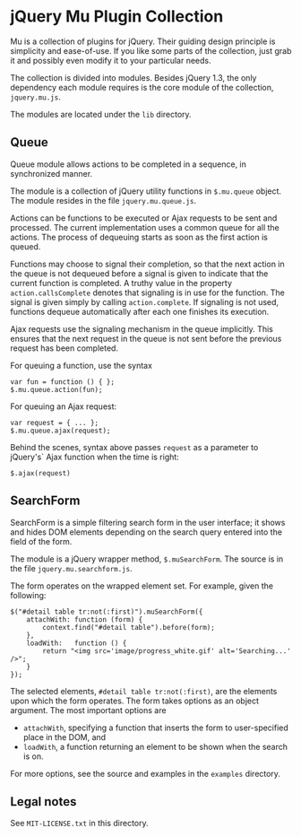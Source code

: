 jQuery Mu Plugin Collection
===========================

Mu is a collection of plugins for jQuery. Their guiding design principle is
simplicity and ease-of-use. If you like some parts of the collection, just
grab it and possibly even modify it to your particular needs.

The collection is divided into modules. Besides jQuery 1.3, the only
dependency each module requires is the core module of the collection,
`jquery.mu.js`.

The modules are located under the `lib` directory.

Queue
-----

Queue module allows actions to be completed in a sequence, in synchronized
manner.

The module is a collection of jQuery utility functions in `$.mu.queue` object.
The module resides in the file `jquery.mu.queue.js`.

Actions can be functions to be executed or Ajax requests to be sent and
processed. The current implementation uses a common queue for all the actions.
The process of dequeuing starts as soon as the first action is queued.

Functions may choose to signal their completion, so that the next action in
the queue is not dequeued before a signal is given to indicate that the
current function is completed. A truthy value in the property
`action.callsComplete` denotes that signaling is in use for the function. The
signal is given simply by calling `action.complete`. If signaling is not used,
functions dequeue automatically after each one finishes its execution.

Ajax requests use the signaling mechanism in the queue implicitly. This
ensures that the next request in the queue is not sent before the previous
request has been completed.

For queuing a function, use the syntax

    var fun = function () { };
    $.mu.queue.action(fun);

For queuing an Ajax request:

    var request = { ... };
    $.mu.queue.ajax(request);

Behind the scenes, syntax above passes `request` as a parameter to jQuery's`
Ajax function when the time is right:

    $.ajax(request)


SearchForm
----------

SearchForm is a simple filtering search form in the user interface; it shows
and hides DOM elements depending on the search query entered into the field of
the form.

The module is a jQuery wrapper method, `$.muSearchForm`. The source is in the
file `jquery.mu.searchform.js`.

The form operates on the wrapped element set. For example, given the
following:

    $("#detail table tr:not(:first)").muSearchForm({
        attachWith: function (form) {
            context.find("#detail table").before(form);
        },
        loadWith:   function () {
            return "<img src='image/progress_white.gif' alt='Searching...' />";
        }
    });

The selected elements, `#detail table tr:not(:first)`, are the elements upon
which the form operates. The form takes options as an object argument. The
most important options are

* `attachWith`, specifying a function that inserts the form to user-specified
  place in the DOM, and
* `loadWith`, a function returning an element to be shown when the search is
  on.

For more options, see the source and examples in the `examples` directory.


Legal notes
-----------

See `MIT-LICENSE.txt` in this directory.
